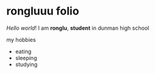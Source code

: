 # rongluuu folio

_Hello_ *world*! I am **ronglu**, __student__ in dunman high school

my hobbies
* eating
* sleeping
* studying
